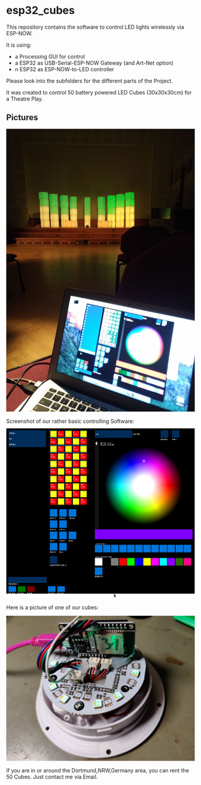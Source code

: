 # esp32_cubes

This repository contains the software to control LED lights wirelessly via ESP-NOW.

It is using:

 * a Processing GUI for control
 * a ESP32 as USB-Serial-ESP-NOW Gateway (and Art-Net option)
 * n ESP32 as ESP-NOW-to-LED controller


Please look into the subfolders for the different parts of the Project.

It was created to control 50 battery powered LED Cubes (30x30x30cm) for a
Theatre Play.

## Pictures

![installation at Theatre](doc/88a75917-7ea6-4dd9-80a9-dc94a8e3b59b.jpeg)

Screenshot of our rather basic controlling Software:
![Screenshot of the Software](doc/processing.png)


Here is a picture of one of our cubes:

![Screenshot of the Software](doc/cube_hack.png)



If you are in or around the Dortmund,NRW,Germany area, you can rent the 50 Cubes. Just contact
me via Email.

